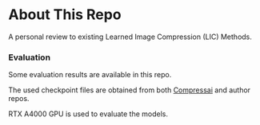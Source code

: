 # About This Repo

A personal review to existing Learned Image Compression (LIC) Methods. 

### Evaluation
Some evaluation results are available in this repo.

The used checkpoint files are obtained from both [Compressai](https://github.com/InterDigitalInc/CompressAI) and author repos.

RTX A4000 GPU is used to evaluate the models.
